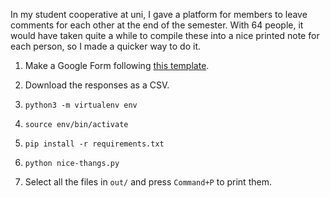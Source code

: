 In my student cooperative at uni, I gave a platform for members to leave comments for each other at the end of the semester. With 64 people, it would have taken quite a while to compile these into a nice printed note for each person, so I made a quicker way to do it.

1. Make a Google Form following [this template](https://docs.google.com/forms/d/e/1FAIpQLScE2oANQzqG4JZ_Jf6JZ01Zc6eP3knVI77MffDL0sqkJyRVLQ/viewform?usp=sf_link).

2. Download the responses as a CSV.

3. `python3 -m virtualenv env`

4. `source env/bin/activate`

5. `pip install -r requirements.txt`

6. `python nice-thangs.py`

7. Select all the files in `out/` and press `Command+P` to print them.
